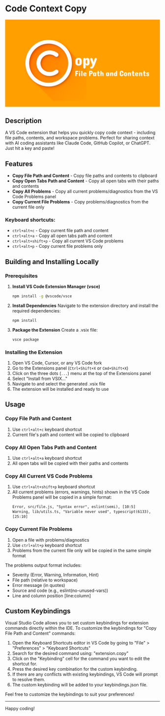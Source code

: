 # Code Context Copy

![Code Context Copy logo](images/copy_full.png)

## Description

A VS Code extension that helps you quickly copy code context - including file paths, contents, and workspace problems. Perfect for sharing context with AI coding assistants like Claude Code, GitHub Copilot, or ChatGPT. Just hit a key and paste!

## Features

- **Copy File Path and Content** - Copy file paths and contents to clipboard
- **Copy Open Tabs Path and Content** - Copy all open tabs with their paths and contents
- **Copy All Problems** - Copy all current problems/diagnostics from the VS Code Problems panel
- **Copy Current File Problems** - Copy problems/diagnostics from the current file only

### Keyboard shortcuts:

- `ctrl+alt+c` - Copy current file path and content
- `ctrl+alt+a` - Copy all open tabs path and content
- `ctrl+alt+shift+p` - Copy all current VS Code problems
- `ctrl+alt+p` - Copy current file problems only

## Building and Installing Locally

### Prerequisites

1. **Install VS Code Extension Manager (vsce)**

   ```bash
   npm install -g @vscode/vsce
   ```

2. **Install Dependencies**
   Navigate to the extension directory and install the required dependencies:

   ```bash
   npm install
   ```

3. **Package the Extension**
   Create a .vsix file:
   ```bash
   vsce package
   ```

### Installing the Extension

1. Open VS Code, Cursor, or any VS Code fork
2. Go to the Extensions panel (`Ctrl+Shift+X` or `Cmd+Shift+X`)
3. Click on the three dots (`...`) menu at the top of the Extensions panel
4. Select "Install from VSIX..."
5. Navigate to and select the generated .vsix file
6. The extension will be installed and ready to use

## Usage

### Copy File Path and Content

1. Use `ctrl+alt+c` keyboard shortcut
2. Current file's path and content will be copied to clipboard

### Copy All Open Tabs Path and Content

1. Use `ctrl+alt+a` keyboard shortcut
2. All open tabs will be copied with their paths and contents

### Copy All Current VS Code Problems

1. Use `ctrl+alt+shift+p` keyboard shortcut
2. All current problems (errors, warnings, hints) shown in the VS Code Problems panel will be copied in a simple format:
   ```
   Error, src/file.js, "Syntax error", eslint(semi), [10:5]
   Warning, lib/utils.ts, "Variable never used", typescript(6133), [25:10]
   ```

### Copy Current File Problems

1. Open a file with problems/diagnostics
2. Use `ctrl+alt+p` keyboard shortcut
3. Problems from the current file only will be copied in the same simple format

The problems output format includes:

- Severity (Error, Warning, Information, Hint)
- File path (relative to workspace)
- Error message (in quotes)
- Source and code (e.g., eslint(no-unused-vars))
- Line and column position [line:column]

## Custom Keybindings

Visual Studio Code allows you to set custom keybindings for extension commands directly within the IDE.
To customize the keybindings for "Copy File Path and Content" commands:

1. Open the Keyboard Shortcuts editor in VS Code by going to "File" > "Preferences" > "Keyboard Shortcuts"
2. Search for the desired command using: "extension.copy"
3. Click on the "Keybinding" cell for the command you want to edit the shortcut for.
4. Press the desired key combination for the custom keybinding.
5. If there are any conflicts with existing keybindings, VS Code will prompt to resolve them.
6. The custom keybinding will be added to your keybindings.json file.

Feel free to customize the keybindings to suit your preferences!

---

Happy coding!
